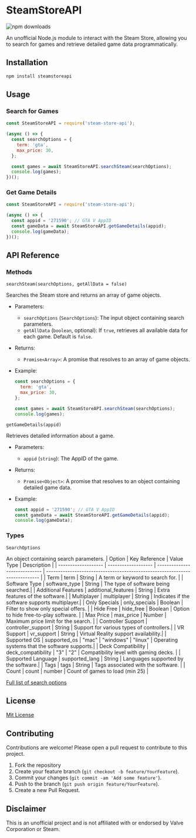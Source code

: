 # SteamStoreAPI
![npm downloads](https://img.shields.io/npm/d18m/steamstoreapi.svg?label=npm%20downloads&logo=npm&style=flat-square)

An unofficial Node.js module to interact with the Steam Store, allowing you to search for games and retrieve detailed game data programmatically.

## Installation

```bash
npm install steamstoreapi
```

## Usage

### Search for Games

```javascript
const SteamStoreAPI = require('steam-store-api');

(async () => {
  const searchOptions = {
    term: 'gta',
    max_price: 30,
  };

  const games = await SteamStoreAPI.searchSteam(searchOptions);
  console.log(games);
})();
```

### Get Game Details

```javascript
const SteamStoreAPI = require('steam-store-api');

(async () => {
  const appid = '271590'; // GTA V AppID
  const gameData = await SteamStoreAPI.getGameDetails(appid);
  console.log(gameData);
})();
```

## API Reference

### Methods

`searchSteam(searchOptions, getAllData = false)`

Searches the Steam store and returns an array of game objects.

- Parameters:
  - `searchOptions` (`SearchOptions`): The input object containing search parameters.
  - `getAllData` (`boolean`, optional): If `true`, retrieves all available data for each game. Default is `false`.
- Returns:
  - `Promise<Array>`: A promise that resolves to an array of game objects.
- Example:

  ```javascript
  const searchOptions = {
    term: 'gta',
    max_price: 30,
  };

  const games = await SteamStoreAPI.searchSteam(searchOptions);
  console.log(games);
  ```

`getGameDetails(appid)`

Retrieves detailed information about a game.

- Parameters:
  - `appid` (`string`): The AppID of the game.
- Returns:
  - `Promise<Object>`: A promise that resolves to an object containing detailed game data.
- Example:

  ```javascript
  const appid = '271590'; // GTA V AppID
  const gameData = await SteamStoreAPI.getGameDetails(appid);
  console.log(gameData);
  ```

### Types

`SearchOptions`

An object containing search parameters.
| Option | Key Reference | Value Type | Description |
| ------------------- | ------------------- | ----------------------------- | --------------------------------------------------------------------------- |
| Term | term | String | A term or keyword to search for. |
| Software Type | software_type | String | The type of software being searched.|
| Additional Features | additional_features | String | Extra features of the software.|
| Multiplayer | multiplayer | String | Indicates if the software supports multiplayer.|
| Only Specials | only_specials | Boolean | Filter to show only special offers. |
| Hide Free | hide_free | Boolean | Option to hide free-to-play software. |
| Max Price | max_price | Number | Maximum price limit for the search. |
| Controller Support | controller_support | String | Support for various types of controllers.|
| VR Support | vr_support | String | Virtual Reality support availability.|
| Supported OS | supported_os | "mac" \| "windows" \| "linux" | Operating systems that the software supports.|
| Deck Compatibility | deck_compatibility | "3" \| "2" | Compatibility level with gaming decks. |
| Supported Language | supported_lang | String | Languages supported by the software.|
| Tags | tags | String | Tags associated with the software. |
| Count | count | number | Count of games to load (min 25) |

[Full list of search options](https://github.com/JustZakary/steamstoreapi/blob/main/OPTIONS.MD)

## License

[Mit License](https://github.com/JustZakary/steamstoreapi/tree/main?tab=MIT-1-ov-file#readme)

## Contributing

Contributions are welcome! Please open a pull request to contribute to this project.

1. Fork the repository
2. Create your feature branch (`git checkout -b feature/YourFeature`).
3. Commit your changes (`git commit -am 'Add some feature'`).
4. Push to the branch (`git push origin feature/YourFeature`).
5. Create a new Pull Request.

## Disclaimer

This is an unofficial project and is not affiliated with or endorsed by Valve Corporation or Steam.
